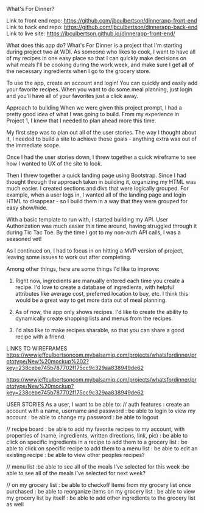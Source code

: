 What's For Dinner?

Link to front end repo: https://github.com/jbculbertson/dinnerapp-front-end
Link to back end repo: https://github.com/jbculbertson/dinnerapp-back-end
Link to live site: https://jbculbertson.github.io/dinnerapp-front-end/


What does this app do?
What's For Dinner is a project that I'm starting during project two at WDI.  As someone who likes to cook, I want to have all of my recipes in one easy place so that I can quickly make decisions on what meals I'll be cooking during the work week, and make sure I get all of the necessary ingredients when I go to the grocery store.

To use the app, create an account and login!  You can quickly and easily add your favorite recipes.  When you want to do some meal planning, just login and you'll have all of your favorites just a click away.


Approach to building
When we were given this project prompt, I had a pretty good idea of what I was going to build.  From my experience in Project 1, I knew that I needed to plan ahead more this time.

My first step was to plan out all of the user stories. The way I thought about it, I needed to build a site to achieve these goals - anything extra was out of the immediate scope.

Once I had the user stories down, I threw together a quick wireframe to see how I wanted to UX of the site to look.

Then I threw together a quick landing page using Bootstrap.  Since I had thought through the approach taken in building it, organizing my HTML was much easier.  I created sections and divs that were logically grouped.  For example, when a user logs in, I wanted all of the landing page and login HTML to disappear - so I build them in a way that they were grouped for easy show/hide.

With a basic template to run with, I started building my API.  User Authorization was much easier this time around, having struggled through it during Tic Tac Toe.  By the time I got to my non-auth API calls, I was a seasoned vet!

As I continued on, I had to focus in on hitting a MVP version of project, leaving some issues to work out after completing.

Among other things, here are some things I'd like to improve:

1.  Right now, ingredients are manually entered each time you create a recipe.  I'd love to create a database of ingredients, with helpful attributes like average cost, preferred location to buy, etc.  I think this would be a great way to get more data out of meal planning.

2.  As of now, the app only shows recipes.  I'd like to create the ability to dynamically create shopping lists and menus from the recipes.

3.  I'd also like to make recipes sharable, so that you can share a good recipe with a friend.


LINKS TO WIREFRAMES
https://wwwjeffculbertsoncom.mybalsamiq.com/projects/whatsfordinner/prototype/New%20mockup%202?key=238cebe745b787702f175cc9c329aa838949de62

https://wwwjeffculbertsoncom.mybalsamiq.com/projects/whatsfordinner/prototype/New%20mockup?key=238cebe745b787702f175cc9c329aa838949de62

USER STORIES
As a user, I want to be able to:
// auth features
: create an account with a name, username and password
: be able to login to view my account
: be able to change my password
: be able to logout

// recipe board
: be able to add my favorite recipes to my account, with properties of (name, ingredients, written directions, link, pic)
: be able to click on specific ingredients in a recipe to add them to a grocery list
: be able to click on specific recipe to add them to a menu list
: be able to edit an existing recipe
: be able to view other peoples recipes?

// menu list
:be able to see all of the meals I’ve selected for this week
:be able to see all of the meals I’ve selected for next week?

// on my grocery list
: be able to checkoff items from my grocery list once purchased
: be able to reorganize items on my grocery list
: be able to view my grocery list by itself
: be able to add other ingredients to the grocery list as well
